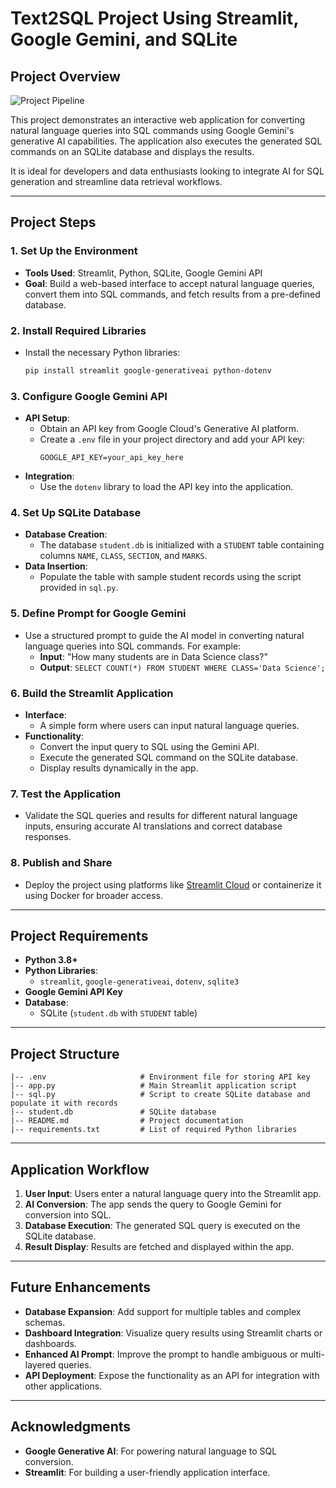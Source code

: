 # Text2SQL Project Using Streamlit, Google Gemini, and SQLite

## Project Overview

![Project Pipeline](https://via.placeholder.com/800x400.png?text=Project+Pipeline)

This project demonstrates an interactive web application for converting natural language queries into SQL commands using Google Gemini's generative AI capabilities. The application also executes the generated SQL commands on an SQLite database and displays the results. 

It is ideal for developers and data enthusiasts looking to integrate AI for SQL generation and streamline data retrieval workflows.

---

## Project Steps

### 1. Set Up the Environment
   - **Tools Used**: Streamlit, Python, SQLite, Google Gemini API
   - **Goal**: Build a web-based interface to accept natural language queries, convert them into SQL commands, and fetch results from a pre-defined database.

### 2. Install Required Libraries
   - Install the necessary Python libraries:
     ```bash
     pip install streamlit google-generativeai python-dotenv
     ```

### 3. Configure Google Gemini API
   - **API Setup**:
     - Obtain an API key from Google Cloud's Generative AI platform.
     - Create a `.env` file in your project directory and add your API key:
       ```env
       GOOGLE_API_KEY=your_api_key_here
       ```
   - **Integration**:
     - Use the `dotenv` library to load the API key into the application.

### 4. Set Up SQLite Database
   - **Database Creation**:
     - The database `student.db` is initialized with a `STUDENT` table containing columns `NAME`, `CLASS`, `SECTION`, and `MARKS`.
   - **Data Insertion**:
     - Populate the table with sample student records using the script provided in `sql.py`.

### 5. Define Prompt for Google Gemini
   - Use a structured prompt to guide the AI model in converting natural language queries into SQL commands. For example:
     - **Input**: "How many students are in Data Science class?"
     - **Output**: `SELECT COUNT(*) FROM STUDENT WHERE CLASS='Data Science';`

### 6. Build the Streamlit Application
   - **Interface**:
     - A simple form where users can input natural language queries.
   - **Functionality**:
     - Convert the input query to SQL using the Gemini API.
     - Execute the generated SQL command on the SQLite database.
     - Display results dynamically in the app.

### 7. Test the Application
   - Validate the SQL queries and results for different natural language inputs, ensuring accurate AI translations and correct database responses.

### 8. Publish and Share
   - Deploy the project using platforms like [Streamlit Cloud](https://streamlit.io/cloud) or containerize it using Docker for broader access.

---

## Project Requirements

- **Python 3.8+**
- **Python Libraries**:
  - `streamlit`, `google-generativeai`, `dotenv`, `sqlite3`
- **Google Gemini API Key**
- **Database**:
  - SQLite (`student.db` with `STUDENT` table)

---

## Project Structure

```plaintext
|-- .env                     # Environment file for storing API key
|-- app.py                   # Main Streamlit application script
|-- sql.py                   # Script to create SQLite database and populate it with records
|-- student.db               # SQLite database
|-- README.md                # Project documentation
|-- requirements.txt         # List of required Python libraries
```

---

## Application Workflow

1. **User Input**: Users enter a natural language query into the Streamlit app.
2. **AI Conversion**: The app sends the query to Google Gemini for conversion into SQL.
3. **Database Execution**: The generated SQL query is executed on the SQLite database.
4. **Result Display**: Results are fetched and displayed within the app.

---

## Future Enhancements

- **Database Expansion**: Add support for multiple tables and complex schemas.
- **Dashboard Integration**: Visualize query results using Streamlit charts or dashboards.
- **Enhanced AI Prompt**: Improve the prompt to handle ambiguous or multi-layered queries.
- **API Deployment**: Expose the functionality as an API for integration with other applications.

---

## Acknowledgments

- **Google Generative AI**: For powering natural language to SQL conversion.
- **Streamlit**: For building a user-friendly application interface.
